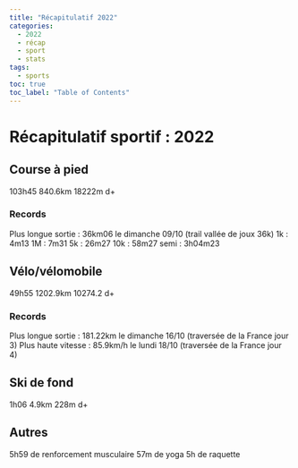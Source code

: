 ```yaml
---
title: "Récapitulatif 2022"
categories:
  - 2022
  - récap
  - sport
  - stats
tags:
  - sports
toc: true
toc_label: "Table of Contents"
---
```


# Récapitulatif sportif : 2022

## Course à pied

103h45
840.6km
18222m d+

### Records

Plus longue sortie : 36km06 le dimanche 09/10 (trail vallée de joux 36k)
1k : 4m13
1M : 7m31
5k : 26m27
10k : 58m27
semi : 3h04m23

## Vélo/vélomobile

49h55
1202.9km
10274.2 d+

### Records

Plus longue sortie : 181.22km le dimanche 16/10 (traversée de la France jour 3)
Plus haute vitesse : 85.9km/h le lundi 18/10 (traversée de la France jour 4)

## Ski de fond

1h06
4.9km
228m d+

## Autres

5h59 de renforcement musculaire
57m de yoga
5h de raquette


